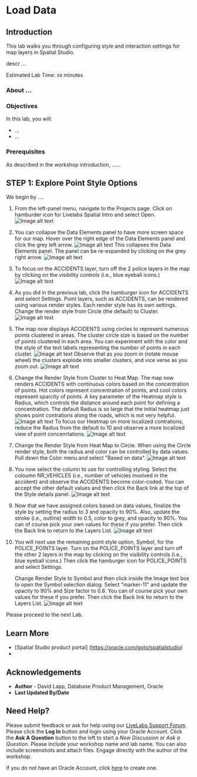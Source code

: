# Load Data


## Introduction

This lab walks you through configuring style and interaction settings for map layers in Spatial Studio.

descr ...


Estimated Lab Time: xx minutes


### About ...


### Objectives

In this lab, you will:
* ...
* ...

### Prerequisites

As described in the workshop introduction, ......


## **STEP 1:** Explore Point Style Options

We begin by ....

1. From the left-panel menu, navigate to the Projects page. Click on hamburder icon for Livelabs Spatial Intro and select Open. 
![Image alt text](images/apply-styling-1.png)

2. You can collapse the Data Elements panel to have more screen space for our map. Hover over the right edge of the Data Elements panel and click the grey left arrow.
 ![Image alt text](images/apply-styling-2.png)
  This collapses the Data Elements panel. The panel can be re-expanded by clicking on the grey right arrow. 
 ![Image alt text](images/apply-styling-3.png)

3. To focus on the ACCIDENTS layer, turn off the 2 police layers in the map by clicking on the visibility controls (i.e., blue eyeball icons.) 
  ![Image alt text](images/apply-styling-4.png)

4. As you did in the previous lab, click the hamburger icon for ACCIDENTS and select Settings. Point layers, such as ACCIDENTS, can be rendered using various render styles. Each render style has its own settings.  Change the render style from Circle (the default) to Cluster.
  ![Image alt text](images/apply-styling-5.png)

5. The map now displays ACCIDENTS using circles to represent numerous points clustered in areas. The cluster circle size is based on the number of points clustered in each area. You can experiment with the color and the style of the text labels representing the number of points in each cluster.
  ![Image alt text](images/apply-styling-6.png)
   Observe that as you zoom in (rotate mouse wheel) the clusters explode into smaller clusters, and vice verse as you zoom out.
  ![Image alt text](images/apply-styling-7.png)

6. Change the Render Style from Cluster to Heat Map. The map now renders ACCIDENTS with continuous colors based on the concentration of points. Hot colors represent  concentration of points, and cool colors represent sparcity of points. A key parameter of the Heatmap style is Radius, which controls the distance around each point for defining a concentration. The default Radius is so large that the initial heatmap just shows point contrations along the roads, which is not very helpful.
  ![Image alt text](images/apply-styling-8.png)
  To focus our Heatmap on more localized contrations, reduce the Radius from the default to 10 and observe a more localized view of point concenrtations.
  ![Image alt text](images/apply-styling-9.png)

7. Change the Render Style from Heat Map to Circle. When using the Circle render style, both the radius and color can be controlled by data values. Pull down the Color menu and select "Based on data".
  ![Image alt text](images/apply-styling-10.png)

 8. You now select the column to use for controlling styling. Select the coloumn NR_VEHICLES (i.e., number of vehicles involved in the accident) and observe the ACCIDENTS become color-coded. You can accept the other default values and then click the Back link at the top of the Style details panel.
  ![Image alt text](images/apply-styling-11.png)

 9. Now that we have assigned colors based on data values, finalize the style by setting the radius to 3 and opacity to 90%. Also, update the stroke (i.e., outline) width to 0.5, color to grey, and opacity to 90%. You can of course pick your own values for these if you prefer. Then click the Back link to return to the Layers List.
  ![Image alt text](images/apply-styling-12.png)

10. You will next use the remaining point style option, Symbol, for the POLICE\_POINTS layer. Turn on the POLICE\_POINTS layer and turn off the other 2 layers in the map by clicking on the visibility controls (i.e., blue eyeball icons.)  Then click the hamburger icon for POLICE\_POINTS and select Settings. 

    Change Render Style to Symbol and then click inside the Image text box to open the Symbol selection dialog. Select "marker-11" and update the opacity to 90% and Size factor to 0.6. You can of course pick your own values for these if you prefer.  Then click the Back link tio return to the Layers List.
 ![Image alt text](images/apply-styling-13.png)

Please proceed to the next Lab.



## Learn More
* [Spatial Studio product portal] (https://oracle.com/goto/spatialstudio)
* 


## Acknowledgements
* **Author** - David Lapp, Database Product Management, Oracle
* **Last Updated By/Date** 

## Need Help?
Please submit feedback or ask for help using our [LiveLabs Support Forum](https://community.oracle.com/tech/developers/categories/oracle-spatial). Please click the **Log In** button and login using your Oracle Account. Click the **Ask A Question** button to the left to start a *New Discussion* or *Ask a Question*.  Please include your workshop name and lab name.  You can also include screenshots and attach files.  Engage directly with the author of the workshop.

If you do not have an Oracle Account, click [here](https://profile.oracle.com/myprofile/account/create-account.jspx) to create one.
